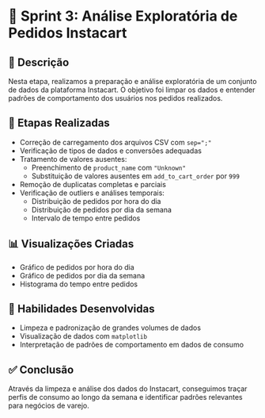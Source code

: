# 🛒 Sprint 3: Análise Exploratória de Pedidos Instacart

## 📝 Descrição
Nesta etapa, realizamos a preparação e análise exploratória de um conjunto de dados da plataforma Instacart. O objetivo foi limpar os dados e entender padrões de comportamento dos usuários nos pedidos realizados.

## 🧪 Etapas Realizadas
- Correção de carregamento dos arquivos CSV com `sep=";"`
- Verificação de tipos de dados e conversões adequadas
- Tratamento de valores ausentes:
  - Preenchimento de `product_name` com `"Unknown"`
  - Substituição de valores ausentes em `add_to_cart_order` por `999`
- Remoção de duplicatas completas e parciais
- Verificação de outliers e análises temporais:
  - Distribuição de pedidos por hora do dia
  - Distribuição de pedidos por dia da semana
  - Intervalo de tempo entre pedidos

## 📊 Visualizações Criadas
- Gráfico de pedidos por hora do dia
- Gráfico de pedidos por dia da semana
- Histograma do tempo entre pedidos

## 🧠 Habilidades Desenvolvidas
- Limpeza e padronização de grandes volumes de dados
- Visualização de dados com `matplotlib`
- Interpretação de padrões de comportamento em dados de consumo

## ✅ Conclusão
Através da limpeza e análise dos dados do Instacart, conseguimos traçar perfis de consumo ao longo da semana e identificar padrões relevantes para negócios de varejo.
